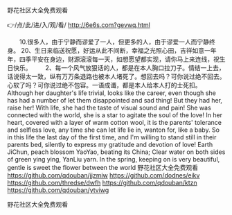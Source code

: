 
野花社区大全免费观看




👉/点/此/进/入/观/看/ http://6e6s.com?gevwq.html




　　10.很多人，由于宁静而谬爱了一人，但更多的人，由于谬爱一人而宁静终身。
	20、生日来临送祝愿，好运从此不间断，幸福之光照心田，吉祥如意一年年，四季平安在身边，财源滚滚每一天，如想愿望都实现，请你马上来连线，祝生日快乐。
　　2、每一个风气放狠话的人，都是在本人胸口拉刀子。情结一上去，话说得太一致，纵有万万条退路也被本人堵死了。想回去吗？可你说过绝不回去。心软了吗？可你说过绝不包容。一语成谶，都是本人给本人打的士死扣。
Although her daughter's life trivial, looks like the career, even though she has had a number of let them disappointed and sad thing!
But they had her, raise her!
With life, she had the taste of visual sound and pain!
She was connected with the world, she is a star to agitate the soul of the love!
In her heart, covered with a layer of warm cotton wool, it is the parents' tolerance and selfless love, any time she can let life lie in, wanton for, like a baby.
So in this life the last day of the first time, and I'm willing to stand still in their parents bed, silently to express my gratitude and devotion of love!
Earth JiChun, peach blossom YaoYao, beating its China;
Clear water on both sides of green ying ying, YanLiu yarn.
In the spring, keeping on is very beautiful, gentle is sweet the flower between the world
野花社区大全免费观看 https://github.com/qdouban/jjzmiw
https://github.com/dodnes/eikv
https://github.com/thredse/dwfh
https://github.com/qdouban/ktzn
https://github.com/qdouban/ytviwg





野花社区大全免费观看
